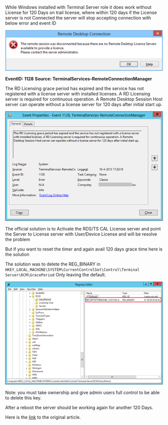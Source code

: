 While Windows installed with Terminal Server role it does work without License for 120 Days on trail license, where within 120 days if the License server is not Connected the server will stop accepting connection with below error and event ID

![alt text](images/error-no-licence.png)

**EventID: 1128**
**Source: TerminalServices-RemoteConnectionManager**

The RD Licensing grace period has expired and the service has not registered with a license server with installed licenses. A RD Licensing server is required for continuous operation. A Remote Desktop Session Host server can operate without a license server for 120 days after initial start up.

![event 1129](images/1128eventid.png)

The official solution is to Activate the RDS/TS CAL License server and point the Server to License server with User/Device License and will be resolve the problem

But if you want to reset the timer and again avail 120 days grace time  here is the solution

The solution was to delete the REG_BINARY in
`HKEY_LOCAL_MACHINE\SYSTEM\CurrentControlSet\Control\Terminal Server\RCM\GracePeriod`
Only leaving the default.

![registry editor](images/regkey-650x424.png)

Note: you must take ownership and give admin users full control to be able to delete this key.

After a reboot the server should be working again for another 120 Days.

Here is the [link](http://anilgprabhu.blogspot.com/2014/05/reset-trial-terminal-license-on-windows.html) to the original article.


